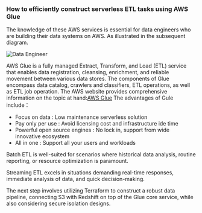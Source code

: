 ### How to efficiently construct serverless ETL tasks using AWS Glue
The knowledge of these AWS services is essential for data engineers who are building their data systems on AWS. As illustrated in the subsequent diagram.

![Data Engineer](https://github.com/mingyu110/Best-Practice/assets/48540798/bad54ee0-de37-40fd-af5c-a0619d2a6489)

AWS Glue is a fully managed Extract, Transform, and Load (ETL) service that enables data registration, cleansing, enrichment, and reliable movement between various data stores.
The components of Glue encompass data catalog, crawlers and classifiers, ETL operations, as well as ETL job operation.
The AWS website provides comprehensive information on the topic at hand:[AWS Glue](https://docs.aws.amazon.com/glue/?icmpid=docs_homepage_analytics)
The advantages of Gule include：
- Focus on data : Low maintenance serverless solution
- Pay only per use : Avoid licensing cost and infrastructure ide time
- Powerful open source engines : No lock in, support from wide innovative ecosystem
- All in one : Support all your users and workloads

Batch ETL is well-suited for scenarios where historical data analysis, routine reporting, or resource optimization is paramount.

Streaming ETL excels in situations demanding real-time responses, immediate analysis of data, and quick decision-making.

The next step involves utilizing Terraform to construct a robust data pipeline, connecting S3 with Redshift on top of the Glue core service, while also considering secure isolation designs.
